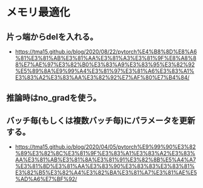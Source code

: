 # メモリ最適化

## 片っ端からdelを入れる。

- https://tma15.github.io/blog/2020/08/22/pytorch%E4%B8%8D%E8%A6%81%E3%81%AB%E3%81%AA%E3%81%A3%E3%81%9F%E8%A8%88%E7%AE%97%E3%82%B0%E3%83%A9%E3%83%95%E3%82%92%E5%89%8A%E9%99%A4%E3%81%97%E3%81%A6%E3%83%A1%E3%83%A2%E3%83%AA%E3%82%92%E7%AF%80%E7%B4%84/

## 推論時はno_gradを使う。


## バッチ毎(もしくは複数バッチ毎)にパラメータを更新する。

- https://tma15.github.io/blog/2020/04/05/pytorch%E9%99%90%E3%82%89%E3%82%8C%E3%81%9F%E3%83%A1%E3%83%A2%E3%83%AA%E3%81%AB%E3%81%8A%E3%81%91%E3%82%8B%E5%A4%A7%E3%81%8D%E3%81%AA%E3%83%90%E3%83%83%E3%83%81%E3%82%B5%E3%82%A4%E3%82%BA%E3%81%A7%E3%81%AE%E5%AD%A6%E7%BF%92/

